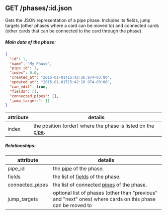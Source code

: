 ## GET /phases/:id.json

Gets the JSON representation of a pipe phase. Includes its fields, jump targets (other phases where a card can be moved to) and connected cards (other cards that can be connected to the card through the phase).

##### Main data of the phase:

```json
{
  "id": 1,
  "name": "My Phase",
  "pipe_id": 1,
  "index": 0.0,
  "created_at": "2015-01-01T15:42:26.974-03:00",
  "updated_at": "2015-01-01T15:42:26.974-03:00",
  "can_edit": true,
  "fields": [],
  "connected_pipes": [],
  "jump_targets": []
}
```

| attribute | details |
| -- | -- |
| index | the position (order) where the phase is listed on the [pipe](pipe.md). |

##### Relationships:

| attribute | details |
| -- | -- |
| pipe_id | the [pipe](pipe.md) of the phase. |
| fields | the list of [fields](field.md) of the phase. |
| connected_pipes | the list of connected [pipes](pipe.md) of the phase. |
| jump_targets | optional list of phases (other than "previous" and "next" ones) where cards on this phase can be moved to |

